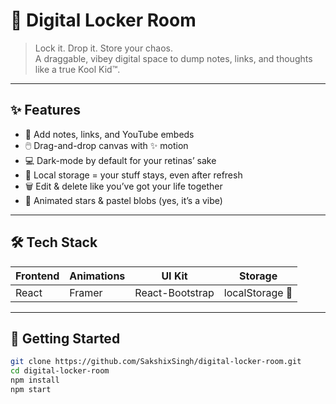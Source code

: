 # 💾 Digital Locker Room

> Lock it. Drop it. Store your chaos.  
> A draggable, vibey digital space to dump notes, links, and thoughts like a true Kool Kid™.

---

## ✨ Features

- 🎒 Add notes, links, and YouTube embeds
- 🖱️ Drag-and-drop canvas with ✨ motion
- 💻 Dark-mode by default for your retinas’ sake
- 🔐 Local storage = your stuff stays, even after refresh
- 🗑️ Edit & delete like you’ve got your life together
- 🌌 Animated stars & pastel blobs (yes, it’s a vibe)

---

## 🛠️ Tech Stack

| Frontend | Animations | UI Kit        | Storage        |
|----------|------------|---------------|----------------|
| React    | Framer     | React-Bootstrap | localStorage 🧠 |

---

## 🚀 Getting Started

```bash
git clone https://github.com/SakshixSingh/digital-locker-room.git
cd digital-locker-room
npm install
npm start
